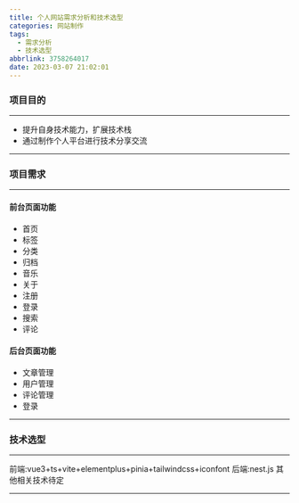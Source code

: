 ```yaml
---
title: 个人网站需求分析和技术选型
categories: 网站制作
tags:
  - 需求分析
  - 技术选型
abbrlink: 3758264017
date: 2023-03-07 21:02:01
---
```


### 项目目的
---
+ 提升自身技术能力，扩展技术栈
+ 通过制作个人平台进行技术分享交流

---
### 项目需求
---
#### 前台页面功能
+ 首页
+ 标签
+ 分类
+ 归档
+ 音乐
+ 关于
+ 注册
+ 登录
+ 搜索
+ 评论
#### 后台页面功能
+ 文章管理
+ 用户管理
+ 评论管理
+ 登录
---
### 技术选型
---
前端:vue3+ts+vite+elementplus+pinia+tailwindcss+iconfont
后端:nest.js
其他相关技术待定

---
